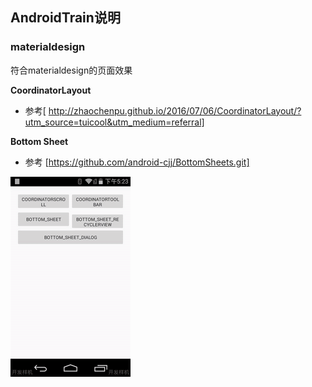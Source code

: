 ## AndroidTrain说明

### materialdesign 

符合materialdesign的页面效果

**CoordinatorLayout**
- 参考[ http://zhaochenpu.github.io/2016/07/06/CoordinatorLayout/?utm_source=tuicool&utm_medium=referral]

**Bottom Sheet**
- 参考 [https://github.com/android-cjj/BottomSheets.git]

![](./images/gif01.gif)